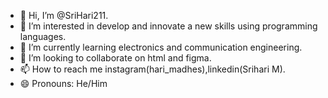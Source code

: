 - 👋 Hi, I’m @SriHari211.
- 👀 I’m interested in develop and innovate a new skills using programming languages.
- 🌱 I’m currently learning electronics and communication engineering.
- 💞️ I’m looking to collaborate on html and figma.
- 📫 How to reach me instagram(hari_madhes),linkedin(Srihari M).
- 😄 Pronouns: He/Him

<!---
SriHari211/SriHari211 is a ✨ special ✨ repository because its `README.md` (this file) appears on your GitHub profile.
You can click the Preview link to take a look at your changes.
--->
